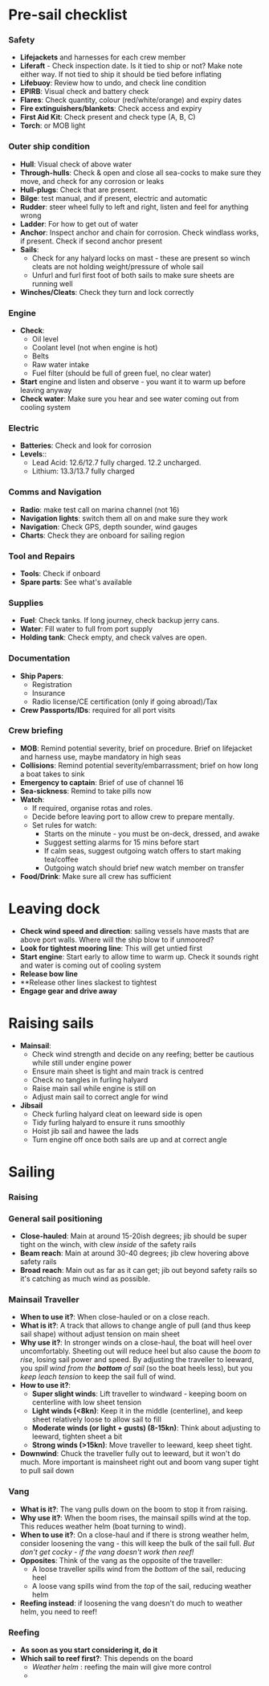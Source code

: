 # Pre-sail checklist
### Safety
- **Lifejackets** and harnesses for each crew member
- **Liferaft** - Check inspection date. Is it tied to ship or not? Make note either way. If not tied to ship it should be tied before inflating
- **Lifebuoy**: Review how to undo, and check line condition
- **EPIRB**: Visual check and battery check
- **Flares**: Check quantity, colour (red/white/orange) and expiry dates
- **Fire extinguishers/blankets**: Check access and expiry
- **First Aid Kit**: Check present and check type (A, B, C)
- **Torch**: or MOB light
### Outer ship condition
- **Hull**: Visual check of above water
- **Through-hulls**: Check & open and close all sea-cocks to make sure they move, and check for any corrosion or leaks
- **Hull-plugs**: Check that are present.
- **Bilge**: test manual, and if present, electric and automatic
- **Rudder**: steer wheel fully to left and right, listen and feel for anything wrong
- **Ladder**: For how to get out of water
- **Anchor**: Inspect anchor and chain for corrosion. Check windlass works, if present. Check if second anchor present
- **Sails**: 
	- Check for any halyard locks on mast - these are present so winch cleats are not holding weight/pressure of whole sail
	- Unfurl and furl first foot of both sails to make sure sheets are running well
- **Winches/Cleats**: Check they turn and lock correctly
### Engine
- **Check**:
	- Oil level
	- Coolant level (not when engine is hot)
	- Belts
	- Raw water intake
	- Fuel filter (should be full of green fuel, no clear water)
- **Start** engine and listen and observe - you want it to warm up before leaving anyway
- **Check water**: Make sure you hear and see water coming out from cooling system
### Electric
- **Batteries**: Check and look for corrosion
- **Levels**::
	- Lead Acid: 12.6/12.7 fully charged. 12.2 uncharged.
	- Lithium: 13.3/13.7 fully charged
### Comms and Navigation
- **Radio**: make test call on marina channel (not 16)
- **Navigation lights**: switch them all on and make sure they work
- **Navigation**: Check GPS, depth sounder, wind gauges
- **Charts**: Check they are onboard for sailing region
### Tool and Repairs
- **Tools**: Check if onboard
- **Spare parts**: See what's available
### Supplies
- **Fuel**: Check tanks. If long journey, check backup jerry cans.
- **Water**: Fill water to full from port supply
- **Holding tank**: Check empty, and check valves are open.
### Documentation
- **Ship Papers**:
	- Registration
	- Insurance
	- Radio license/CE certification (only if going abroad)/Tax
- **Crew Passports/IDs**: required for all port visits
### Crew briefing
- **MOB**: Remind potential severity, brief on procedure. Brief on lifejacket and harness use, maybe mandatory in high seas
- **Collisions**: Remind potential severity/embarrassment; brief on how long a boat takes to sink
- **Emergency to captain**: Brief of use of channel 16
- **Sea-sickness**: Remind to take pills now
- **Watch**: 
	- If required, organise rotas and roles. 
	- Decide before leaving port to allow crew to prepare mentally.
	- Set rules for watch:
		- Starts on the minute - you must be on-deck, dressed, and awake
		- Suggest setting alarms for 15 mins before start
		- If calm seas, suggest outgoing watch offers to start making tea/coffee
		- Outgoing watch should brief new watch member on transfer
- **Food/Drink**: Make sure all crew has sufficient
# Leaving dock
- **Check wind speed and direction**: sailing vessels have masts that are above port walls. Where will the ship blow to if unmoored?
- **Look for tightest mooring line**: This will get untied first
- **Start engine**: Start early to allow time to warm up. Check it sounds right and water is coming out of cooling system
- **Release bow line**
- **Release other lines slackest to tightest
- **Engage gear and drive away**

# Raising sails
- **Mainsail**: 
	- Check wind strength and decide on any reefing; better be cautious while still under engine power
	- Ensure main sheet is tight and main track is centred
	- Check no tangles in furling halyard
	- Raise main sail while engine is still on
	- Adjust main sail to correct angle for wind
- **Jibsail**
	- Check furling halyard cleat on leeward side is open
	- Tidy furling halyard to ensure it runs smoothly
	- Hoist jib sail and hawee the lads
	- Turn engine off once both sails are up and at correct angle

# Sailing

### Raising 
### General sail positioning
- **Close-hauled**: Main at around 15-20ish degrees; jib should be super tight on the winch, with clew *inside* of the safety rails
- **Beam reach**: Main at around 30-40 degrees; jib clew hovering above safety rails
- **Broad reach**: Main out as far as it can get; jib out beyond safety rails so it's catching as much wind as possible.
### Mainsail Traveller 
- **When to use it?**: When close-hauled or on a close reach.
- **What is it?**:  A track that allows to change angle of pull (and thus keep sail shape) without adjust tension on main sheet
- **Why use it?**: In stronger winds on a close-haul, the boat will heel over uncomfortably. Sheeting out will reduce heel but also cause the *boom to rise*,   losing sail power and speed. By adjusting the traveller to leeward, you *spill wind from the **bottom** of sail* (so the boat heels less), but you *keep leach tension* to keep the sail full of wind. 
- **How to use it?**:
	- **Super slight winds**: Lift traveller to windward - keeping boom on centerline with low sheet tension
	- **Light winds (<8kn)**: Keep it in the middle (centerline), and keep sheet relatively loose to allow sail to fill
	- **Moderate winds (or light + gusts) (8-15kn)**: Think about adjusting to leeward, tighten sheet a bit
	- **Strong winds (>15kn)**: Move traveller to leeward, keep sheet tight.
- **Downwind**: Chuck the traveller fully out to leeward, but it won't do much. More important is mainsheet right out and boom vang super tight to pull sail down
### Vang
- **What is it?**: The vang pulls down on the boom to stop it from raising. 
- **Why use it?**:  When the boom rises, the mainsail spills wind at the top. This reduces weather helm (boat turning to wind). 
- **When to use it?**: On a close-haul and if there is strong weather helm, consider loosening the vang - this will keep the bulk of the sail full. *But don't get cocky - if the vang doesn't work then reef!*
- **Opposites**: Think of the vang as the opposite of the traveller:
	- A loose traveller spills wind from the *bottom* of the sail, reducing heel
	- A loose vang spills wind from the *top* of the sail, reducing weather helm
- **Reefing instead**: if loosening the vang doesn't do much to weather helm, you need to reef!
### Reefing
- **As soon as you start considering it, do it**
- **Which sail to reef first?**:  This depends on the board
	- *Weather helm* : reefing the main will give more control
	- 

